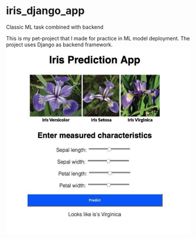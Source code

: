 # iris_django_app
Classic ML task combined with backend 

This is my pet-project that I made for practice in ML model deployment. The project uses Django as backend framework.
![Preview](Preview.jpg)
